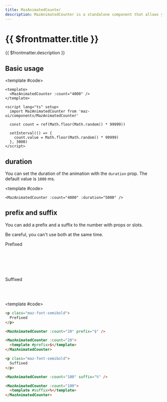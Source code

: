 ```yaml
---
title: MazAnimatedCounter
description: MazAnimatedCounter is a standalone component that allows you to animate a number from 0 to a specific value. Fully animated with CSS.
---
```


# {{ $frontmatter.title }}

{{ $frontmatter.description }}

<!--@include: ./../.vitepress/mixins/getting-started.md-->

## Basic usage

<ComponentDemo expanded>
  <MazAnimatedCounter :count="count" />

  <template #code>

  ```vue
  <template>
    <MazAnimatedCounter :count="4000" />
  </template>

  <script lang="ts" setup>
    import MazAnimatedCounter from 'maz-ui/components/MazAnimatedCounter'

    const count = ref(Math.floor(Math.random() * 99999))

    setInterval(() => {
      count.value = Math.floor(Math.random() * 99999)
    }, 3000)
  </script>
  ```

  </template>
</ComponentDemo>

<script setup lang="ts">
  import { ref } from 'vue'
  const count = ref(Math.floor(Math.random() * 99999))

  setInterval(() => {
    count.value = Math.floor(Math.random() * 99999)
  }, 3000)
</script>

## duration

You can set the duration of the animation with the `duration` prop. The default value is `1000` ms.

<ComponentDemo>
  <MazAnimatedCounter :count="4000" :duration="5000" />

  <template #code>

  ```vue
  <MazAnimatedCounter :count="4000" :duration="5000" />
  ```

  </template>
</ComponentDemo>

## prefix and suffix

You can add a prefix and a suffix to the number with props or slots.

Be careful, you can't use both at the same time.

<ComponentDemo>
  <p class="maz-font-semibold">
    Prefixed
  </p>

  <br />

  <MazAnimatedCounter :count="20" prefix="$" />
  <br />
  <MazAnimatedCounter :count="20">
    <template #prefix>$</template>
  </MazAnimatedCounter>

  <br />
  <br />

  <p class="maz-font-semibold">
    Suffixed
  </p>

  <br />
  <MazAnimatedCounter :count="100" suffix="%" />
  <br />

  <MazAnimatedCounter :count="100">
    <template #suffix>%</template>
  </MazAnimatedCounter>

  <template #code>

  ```html
  <p class="maz-font-semibold">
    Prefixed
  </p>

  <MazAnimatedCounter :count="20" prefix="$" />

  <MazAnimatedCounter :count="20">
    <template #prefix>$</template>
  </MazAnimatedCounter>

  <p class="maz-font-semibold">
    Suffixed
  </p>

  <MazAnimatedCounter :count="100" suffix="%" />

  <MazAnimatedCounter :count="100">
    <template #suffix>%</template>
  </MazAnimatedCounter>
  ```

  </template>
</ComponentDemo>

<!--@include: ./../.vitepress/generated-docs/maz-animated-counter.doc.md-->
